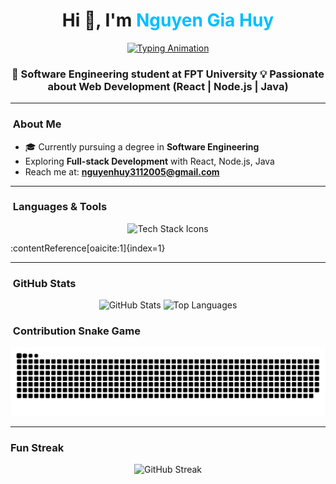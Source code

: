 <h1 align="center">
  Hi 👋, I'm <span style="color:#00BFFF;"><!--Tạo điểm nhấn cho tên bạn-->Nguyen Gia Huy</span>
</h1>

<p align="center">
  <a href="https://readme-typing-svg.demolab.com/?lines=Software+Engineering+Student;React+%7C+Node.js+%7C+Java"
     target="_blank">
    <img src="https://readme-typing-svg.demolab.com/?lines=Software+Engineering+Student;React+%7C+Node.js+%7C+Java&size=24&pause=2000" alt="Typing Animation"/>
  </a>
</p>

<h3 align="center">
  🔭 Software Engineering student at FPT University  
  💡 Passionate about Web Development (React | Node.js | Java)
</h3>

---

###  ​ About Me
- 🎓 Currently pursuing a degree in **Software Engineering**  
-  Exploring **Full-stack Development** with React, Node.js, Java  
-  Reach me at: **nguyenhuy3112005@gmail.com**  

---

###  ​​ Languages & Tools
<p align="center">
  <img src="https://skillicons.dev/icons?i=react,nodejs,express,java,javascript,typescript,bootstrap,mongodb,mysql&theme=light" alt="Tech Stack Icons" />
</p>
:contentReference[oaicite:1]{index=1}

---

###  ​ GitHub Stats
<p align="center">
  <!-- Thay YOUR_USERNAME bằng tên GitHub của bạn -->
  <img src="https://github-readme-stats.vercel.app/api?username=nguyen-gia-huy&show_icons=true&theme=radical" alt="GitHub Stats" />
  <img src="https://github-readme-stats.vercel.app/api/top-langs/?username=nguyen-gia-huy&layout=compact&theme=radical" alt="Top Languages" />
</p>


###  ​ Contribution Snake Game
<p align="center">
  <img src="https://raw.githubusercontent.com/Platane/snk/output/github-contribution-grid-snake.svg" alt="Contribution Snake" />
</p>

---

###  Fun Streak
<p align="center">
  <img src="https://github-readme-streak-stats.herokuapp.com/?user=nguyen-gia-huy&theme=radical" alt="GitHub Streak" />
</p>
